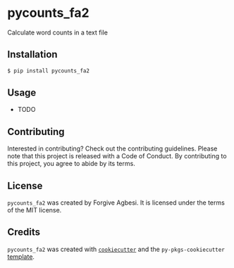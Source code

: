 # pycounts_fa2

Calculate word counts in a text file

## Installation

```bash
$ pip install pycounts_fa2
```

## Usage

- TODO

## Contributing

Interested in contributing? Check out the contributing guidelines. Please note that this project is released with a Code of Conduct. By contributing to this project, you agree to abide by its terms.

## License

`pycounts_fa2` was created by Forgive Agbesi. It is licensed under the terms of the MIT license.

## Credits

`pycounts_fa2` was created with [`cookiecutter`](https://cookiecutter.readthedocs.io/en/latest/) and the `py-pkgs-cookiecutter` [template](https://github.com/py-pkgs/py-pkgs-cookiecutter).
